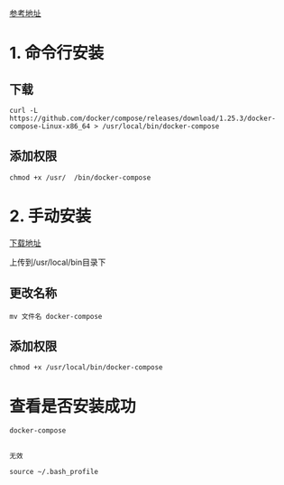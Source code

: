 <!--
 * @Author: wjn
 * @Date: 2020-01-31 10:00:10
 * @LastEditors: wjn
 * @LastEditTime: 2020-03-03 12:40:15
 -->
[参考地址](https://www.funtl.com/zh/docs-docker/Docker-Compose-%E5%AE%89%E8%A3%85%E4%B8%8E%E5%8D%B8%E8%BD%BD.html#%E4%BA%8C%E8%BF%9B%E5%88%B6%E5%8C%85)

# 1. 命令行安装

## 下载

    curl -L https://github.com/docker/compose/releases/download/1.25.3/docker-compose-Linux-x86_64 > /usr/local/bin/docker-compose


## 添加权限

    chmod +x /usr/  /bin/docker-compose


# 2. 手动安装

[下载地址](https://github.com/docker/compose/releases)

上传到/usr/local/bin目录下

## 更改名称

    mv 文件名 docker-compose

## 添加权限

    chmod +x /usr/local/bin/docker-compose

# 查看是否安装成功

    docker-compose


    无效

    source ~/.bash_profile